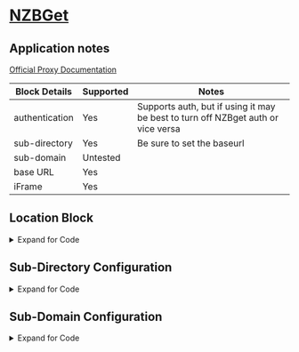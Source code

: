 <!-- This should be the app name and the URL to the app site -->
<!-- If major revisions exist of an app that change the RP support follow the app name with V# -->
# [NZBGet](https://nzbget.net)

## Application notes
<!-- This should point to any provided documentation by the app developer, if none, remove line below -->
[Official Proxy Documentation](https://nzbget.net/behind-other-web-server#nginx)

<!-- This should be used to highlight/outline any special notes, or important points about the configs -->

<!-- This will be used to outline all the pertinent block details -->
Block Details | Supported | Notes
------ | ------ | ------
authentication | Yes | Supports auth, but if using it may be best to turn off NZBget auth or vice versa
sub-directory | Yes | Be sure to set the baseurl
sub-domain | Untested |
base URL | Yes |
iFrame | Yes |

<!-- This will be used to sample out the Location block for sub-directory config -->
## Location Block

<details>

<summary> Expand for Code </summary>

### Location
```nginx
location /<baseurl>/ {
  proxy_pass http://<hostname>:6789/; ## Default <port> is 6789, adjust if necessary

  # Basic Proxy Config
  proxy_set_header X-Real-IP $remote_addr;
  proxy_set_header X-Forwarded-For $proxy_add_x_forwarded_for;
  proxy_set_header X-Forwarded-Proto $scheme;
  proxy_http_version 1.1;
  proxy_no_cache $cookie_session;
}
```

</details>

<!-- This is to be used to show code for a sub-directory config -->
## Sub-Directory Configuration

<details>

<summary> Expand for Code </summary>

### nzbget.conf
```nginx
## Main server block to redirect traffic from HTTP to HTTPS
server {
  listen 80;
  server_name <fqdn>;
  return 301 https://$host$request_uri;
}

## Main server block for HTTPS
server {
  listen 443 ssl;
  server_name <fqdn>;

  root /config/www;
  index index.html index.htm index.php;
  include /config/nginx/ssl.conf ## Using a single include for all SSL related items

  location /<baseurl>/ {
    proxy_pass http://<hostname>:6789/; ## Default <port> is 6789, adjust if necessary
    include /config/nginx/proxy.conf; ## Using a single include file for commonly used settings
  }
```
### proxy.conf
```nginx
client_max_body_size 10m;
client_body_buffer_size 128k;

#Timeout if the real server is dead
proxy_next_upstream error timeout invalid_header http_500 http_502 http_503;

# Advanced Proxy Config
send_timeout 5m;
proxy_read_timeout 240;
proxy_send_timeout 240;
proxy_connect_timeout 240;

# Basic Proxy Config
proxy_set_header Host $host:$server_port;
proxy_set_header X-Real-IP $remote_addr;
proxy_set_header X-Forwarded-For $proxy_add_x_forwarded_for;
proxy_set_header X-Forwarded-Proto $scheme;
proxy_redirect  http://  $scheme://;
proxy_http_version 1.1;
proxy_set_header Connection "";
proxy_cache_bypass $cookie_session;
proxy_no_cache $cookie_session;
proxy_buffers 32 4k;
```
### ssl.conf
```nginx
## Certificates from LE container placement
ssl_certificate /config/keys/letsencrypt/fullchain.pem;
ssl_certificate_key /config/keys/letsencrypt/privkey.pem;

## Strong Security recommended settings per cipherli.st
ssl_dhparam /config/nginx/dhparams.pem;
ssl_ciphers ECDHE-RSA-AES256-GCM-SHA512:DHE-RSA-AES256-GCM-SHA512:ECDHE-RSA-AES256-GCM-SHA384:DHE-RSA-AES256-GCM-SHA384:ECDHE-RSA-AES256-SHA384;
ssl_ecdh_curve secp384r1; # Requires nginx >= 1.1.0
ssl_session_timeout  10m;

## Settings to add strong security profile (A+ on securityheaders.io/ssllabs.com)
add_header Strict-Transport-Security "max-age=63072000; includeSubDomains; preload";
add_header X-Content-Type-Options nosniff;
add_header X-XSS-Protection "1; mode=block";
add_header X-Robots-Tag none;
add_header Content-Security-Policy "frame-ancestors https://*.<fqdn> https://<fqdn>"; ## Use *.domain.com, not *.sub.domain.com
add_header X-Frame-Options "ALLOW-FROM https://*.<fqdn>" always; ## Use *.domain.com, not *.sub.domain.com
add_header Referrer-Policy "strict-origin";
proxy_cookie_path / "/; HTTPOnly; Secure";
more_set_headers "Server: Classified";
more_clear_headers 'X-Powered-By';
```

</details>

<!-- This is to be used to show code for a sub-domain config -->
## Sub-Domain Configuration

<details>

<summary> Expand for Code </summary>

```nginx
N/A
```

</details>
